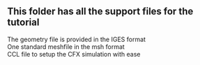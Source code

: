 ## This folder has all the support files for the tutorial  
The geometry file is provided in the IGES format  
One standard meshfile in the msh format  
CCL file to setup the CFX simulation with ease
